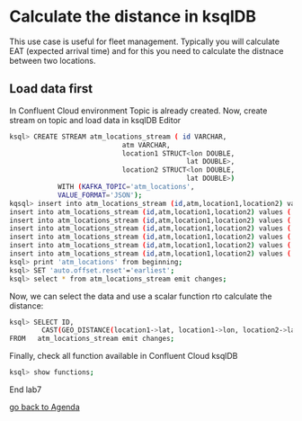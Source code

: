 # Calculate the distance in ksqlDB
This use case is useful for fleet management. Typically you will calculate EAT (expected arrival time) and for this you need to calculate the distnace between two locations.

## Load data first
In Confluent Cloud environment Topic is already created.
Now, create stream on topic and load data in ksqlDB Editor
```bash
ksql> CREATE STREAM atm_locations_stream ( id VARCHAR,
                            atm VARCHAR,
                            location1 STRUCT<lon DOUBLE,
                                            lat DOUBLE>,
                            location2 STRUCT<lon DOUBLE,
                                            lat DOUBLE>)
            WITH (KAFKA_TOPIC='atm_locations',
            VALUE_FORMAT='JSON');
kqsql> insert into atm_locations_stream (id,atm,location1,location2) values ('a746','NatWest', STRUCT(lat := 53.7982284, lon := -1.5469429), STRUCT(lat := 53.796226, lon := -1.5426083));
insert into atm_locations_stream (id,atm,location1,location2) values ('a746','NatWest', STRUCT(lat := 53.7982284, lon := -1.5469429), STRUCT(lat := 53.796226, lon := -1.5426083));
insert into atm_locations_stream (id,atm,location1,location2) values ('a674','Co Operative Bank', STRUCT(lat := 53.6914382, lon := -1.7997313), STRUCT(lat := 53.7986913, lon := -1.2518281));
insert into atm_locations_stream (id,atm,location1,location2) values ('a189','RBS', STRUCT(lat := 53.5540984, lon := -1.4816161), STRUCT(lat := 53.7015283, lon := -1.4630307));
insert into atm_locations_stream (id,atm,location1,location2) values ('a357','NatWest', STRUCT(lat := 53.798281, lon := -1.5469429), STRUCT(lat := 53.8018075, lon := -1.5442589));
insert into atm_locations_stream (id,atm,location1,location2) values ('a906','Halifax Building Society', STRUCT(lat := 53.9056907, lon := -1.694482), STRUCT(lat := 53.8687467, lon := -1.9042448));
insert into atm_locations_stream (id,atm,location1,location2) values ('a907','Post Office', STRUCT(lat := 53.8127993, lon := -1.6712572), STRUCT(lat := 53.8134854, lon := -1.6021803));
ksql> print 'atm_locations' from beginning;
ksql> SET 'auto.offset.reset'='earliest';
ksql> select * from atm_locations_stream emit changes;
```
Now, we can select the data and use a scalar function rto calculate the distance:
```bash
ksql> SELECT ID,
        CAST(GEO_DISTANCE(location1->lat, location1->lon, location2->lat, location2->lon, 'KM') AS INT) AS DISTANCE_BETWEEN_1and2_KM
FROM   atm_locations_stream emit changes;
```
Finally, check all function available in Confluent Cloud ksqlDB
```bash
ksql> show functions;
```

End lab7

[go back to Agenda](https://github.com/ora0600/confluent-ksqldb-hands-on-workshop/blob/master/README.md#hands-on-agenda-and-labs)

